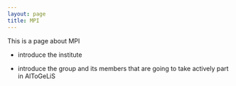 ```yaml
---
layout: page
title: MPI
---
```


This is a page about MPI

 - introduce the institute

 - introduce the group and its members that are going to take actively part in AlToGeLiS
